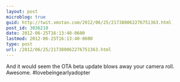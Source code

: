 ```yaml
---
layout: post
microblog: true
guid: http://twit.vmstan.com/2012/06/25/217380062276751363.html
post_id: 3036210
date: 2012-06-25T16:13:40-0600
lastmod: 2012-06-25T16:13:40-0600
type: post
url: /2012/06/25/217380062276751363.html
---
```

And it would seem the OTA beta update blows away your camera roll. Awesome. #lovebeingearlyadopter
